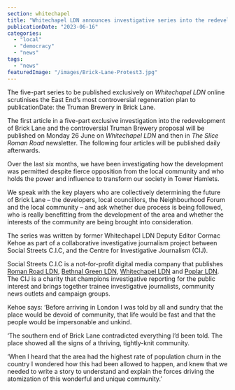 ```yaml
---
section: whitechapel
title: "Whitechapel LDN announces investigative series into the redevelopment of Brick Lane"
publicationDate: "2023-06-16"
categories: 
  - "local"
  - "democracy"
  - "news"
tags: 
  - "news"
featuredImage: "/images/Brick-Lane-Protest3.jpg"
---
```


The five-part series to be published exclusively on _Whitechapel LDN_ online scrutinises the East End’s most controversial regeneration plan to publicationDate: the Truman Brewery in Brick Lane. 

The first article in a five-part exclusive investigation into the redevelopment of Brick Lane and the controversial Truman Brewery proposal will be published on Monday 26 June on _Whitechapel LDN_ and then in _The Slice Roman Road_ newsletter. The following four articles will be published daily afterwards.

Over the last six months, we have been investigating how the development was permitted despite fierce opposition from the local community and who holds the power and influence to transform our society in Tower Hamlets.

We speak with the key players who are collectively determining the future of Brick Lane – the developers, local councillors, the Neighbourhood Forum and the local community – and ask whether due process is being followed, who is really benefitting from the development of the area and whether the interests of the community are being brought into consideration.

The series was written by former Whitechapel LDN Deputy Editor Cormac Kehoe as part of a collaborative investigative journalism project between Social Streets C.I.C, and the Centre for Investigative Journalism (CIJ). 

Social Streets C.I.C is a not-for-profit digital media company that publishes [Roman Road LDN](https://romanroadlondon.com/), [Bethnal Green LDN](https://bethnalgreenlondon.co.uk/), [Whitechapel LDN](https://whitechapellondon.co.uk/) and [Poplar LDN](https://poplarlondon.co.uk/). The CIJ is a charity that champions investigative reporting for the public interest and brings together trainee investigative journalists, community news outlets and campaign groups.

Kehoe says: ‘Before arriving in London I was told by all and sundry that the place would be devoid of community, that life would be fast and that the people would be impersonable and unkind.

‘The southern end of Brick Lane contradicted everything I’d been told. The place showed all the signs of a thriving, tightly-knit community. 

‘When I heard that the area had the highest rate of population churn in the country I wondered how this had been allowed to happen, and knew that we needed to write a story to understand and explain the forces driving the atomization of this wonderful and unique community.’
